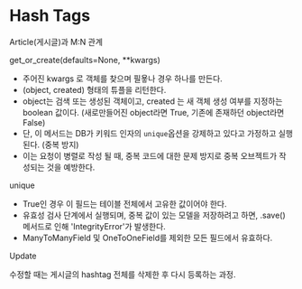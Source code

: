 # Hash Tags

Article(게시글)과 M:N 관계



get_or_create(defaults=None, **kwargs)

- 주어진 kwargs 로 객체를 찾으며 필욯나 경우 하나를 만든다.
- (object, created) 형태의 튜플을 리턴한다.
- object는 검색 또는 생성된 객체이고, created 는 새 객체 생성 여부를 지정하는 boolean 값이다. (새로만들어진 object라면 True, 기존에 존재하던 object라면 False)
- 단, 이 메서드는 DB가 키워드 인자의 `unique`옵션을 강제하고 있다고 가정하고 실행된다. (중복 방지)
- 이는 요청이 병렬로 작성 될 때, 중복 코드에 대한 문제 방지로 중복 오브젝트가 작성되는 것을 예방한다.



unique

- True인 경우 이 필드는 테이블 전체에서 고유한 값이어야 한다.
- 유효성 검사 단계에서 실행되며, 중복 값이 있는 모델을 저장하려고 하면, .save() 메서드로 인해 'IntegrityError'가 발생한다. 
- ManyToManyField 및 OneToOneField를 제외한 모든 필드에서 유효하다.



Update

수정할 때는 게시글의 hashtag 전체를 삭제한 후 다시 등록하는 과정.